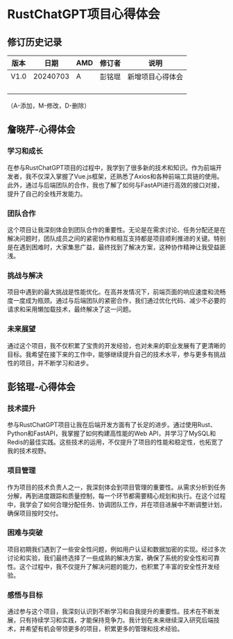 # RustChatGPT项目心得体会

## 修订历史记录

| 版本 | 日期     | AMD  | 修订者 | 说明             |
| ---- | -------- | ---- | ------ | ---------------- |
| V1.0 | 20240703 | A    | 彭铭琨 | 新增项目心得体会 |
|      |          |      |        |                  |
|      |          |      |        |                  |
|      |          |      |        |                  |
|      |          |      |        |                  |

（A-添加，M-修改，D-删除）

## 詹晓芹-心得体会

### 学习和成长

在参与RustChatGPT项目的过程中，我学到了很多新的技术和知识。作为前端开发者，我不仅深入掌握了Vue.js框架，还熟悉了Axios和各种前端工具链的使用。此外，通过与后端团队的合作，我也了解了如何与FastAPI进行高效的接口对接，提升了自己的全栈开发能力。

### 团队合作

这个项目让我深刻体会到团队合作的重要性。无论是在需求讨论、任务分配还是在解决问题时，团队成员之间的紧密协作和相互支持都是项目顺利推进的关键。特别是在遇到困难时，大家集思广益，最终找到了解决方案，这种协作精神让我受益匪浅。

### 挑战与解决

项目中遇到的最大挑战是性能优化。在高并发情况下，前端页面的响应速度和流畅度一度成为瓶颈。通过与后端团队的紧密合作，我们通过优化代码、减少不必要的请求和采用懒加载技术，最终解决了这一问题。

### 未来展望

通过这个项目，我不仅积累了宝贵的开发经验，也对未来的职业发展有了更清晰的目标。我希望在接下来的工作中，能够继续提升自己的技术水平，参与更多有挑战性的项目，并不断学习和进步。



## 彭铭琨-心得体会

### 技术提升

参与RustChatGPT项目让我在后端开发方面有了长足的进步。通过使用Rust、Python和FastAPI，我掌握了如何构建高性能的Web API，并学习了MySQL和Redis的最佳实践。这些技术的运用，不仅提升了项目的性能和稳定性，也拓宽了我的技术视野。

### 项目管理

作为项目的技术负责人之一，我深刻体会到项目管理的重要性。从需求分析到任务分解，再到进度跟踪和质量控制，每一个环节都需要精心规划和执行。在这个过程中，我学会了如何合理分配任务、协调团队工作，并在项目进展中不断调整计划，确保项目按时交付。

### 困难与突破

项目初期我们遇到了一些安全性问题，例如用户认证和数据加密的实现。经过多次讨论和实验，我们最终选择了一些成熟的解决方案，确保了系统的安全性和可靠性。这个过程中，我不仅提升了解决问题的能力，也积累了丰富的安全性开发经验。

### 感悟与目标

通过参与这个项目，我深刻认识到不断学习和自我提升的重要性。技术在不断发展，只有持续学习和实践，才能保持竞争力。我计划在未来继续深入研究后端技术，并希望有机会带领更多的项目，积累更多的管理和技术经验。